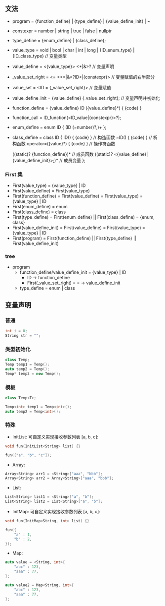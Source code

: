 ## 文法
- program = {function_define} | {type_define} | {value_define_init} | ~

- constexpr = number | string | true | false | nullptr
- type_define = {enum_define} | {class_define};

- value_type = void | bool | char | int | long | {ID_enum_type} | {ID_class_type} // 变量类型
- value_define = <{value_type}> <*|&>? <ID>                   // 变量声明
- _value_set_right = <= <<*|&>?ID>|{constexpr}>               // 变量赋值的右半部分
- value_set = <ID = {_value_set_right}>                       // 变量赋值
- value_define_init = {value_define} {_value_set_right};      // 变量声明并初始化

- function_define = {value_define} ID ({value_define}*) {
	{code}
}
- function_call = ID_function(<ID_value|{constexpr}>?);

- enum_define = enum ID { (ID (=number)?,)+ };
- class_define = class ID { 
	ID() { {code} }	                    // 构造函数
	~ID() { {code} }	                // 析构函数
	operator=({value}*) { {code} } 		// 操作符函数

	((static)? {function_define})*  	// 成员函数
	((static)? <{value_define}|{value_define_init}>;)* 		// 成员变量
};

### First 集
- First(value_type) = {value_type} | ID
- First(value_define) = First(value_type)
- First(function_define) = First(value_define)
                         = First(value_type)
                         = {value_type} | ID
- First(enum_define) = enum
- First(class_define) = class
- First(type_define) = First(enum_define) || First(class_define) 
                     = {enum, class}
- First(value_define_init) = First(value_define)
                           = First(value_type)
                           = {value_type} | ID
- First(program) = First(function_define) || First(type_define) || First(value_define_init)

### tree
- program
    - function_define/value_define_init = {value_type} | ID
        - ID -> function_define
        - First(_value_set_right) = = -> value_define_init
    - type_define = enum | class

## 变量声明
### 普通
```c++
int i = 0;
String str = "";
```
### 类型初始化
```c++
class Temp;
Temp temp1 = Temp();
auto temp2 = Temp();
Temp* temp3 = new Temp();
```

### 模板
```c++
class Temp<T>;

Temp<int> temp1 = Temp<int>();
auto temp2 = Temp<int>();
```

### 特殊
- InitList: 可自定义实现接收参数列表 [a, b, c]:
```c++
void fun(InitList<String> list) {}

fun(["a", "b", "c"]);
```

- Array: 
```c++
Array<String> arr1 = <String>["aaa", "bbb"];
Array<String> arr2 = Array<String>["aaa", "bbb"];
```
- List: 
```c++
List<String> list1 = <String>["a", "b"];
List<String> list2 = List<String>["a", "b"];
```

- InitMap: 可自定义实现接收参数列表 [a, b, c]:
```c++
void fun(InitMap<String, int> list) {}

fun({
    "a" : 1,
    "b" : 2,
});
```

- Map:
```c++
auto value = <String, int>{
    "abc" : 123,
    "aaa" : 77,
};

auto value2 = Map<String, int>{
    "abc" : 123,
    "aaa" : 77,
};
```

